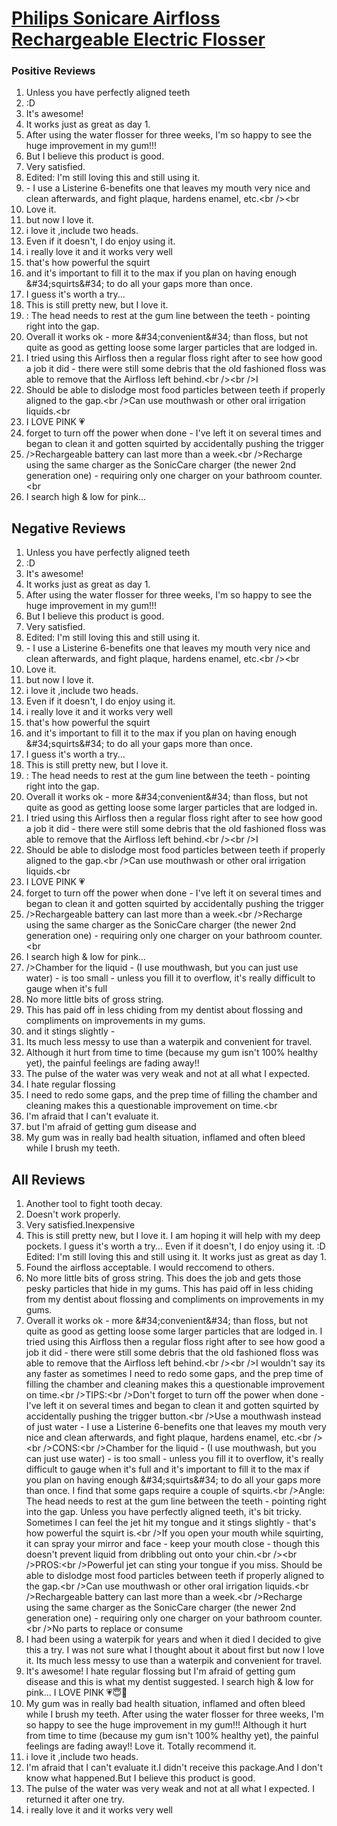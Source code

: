# [Philips Sonicare Airfloss Rechargeable Electric Flosser](https://products.checkmycream.com/products/Philips-Sonicare-Airfloss-Rechargeable-Electric-Flosser.html)

### Positive Reviews

<ol>
      <li>Unless you have perfectly aligned teeth</li>
      <li>:D</li>
      <li>It&#x27;s awesome!</li>
      <li>It works just as great as day 1.</li>
      <li>After using the water flosser for three weeks, I&#x27;m so happy to see the huge improvement in my gum!!!</li>
      <li>But I believe this product is good.</li>
      <li>Very satisfied.</li>
      <li>Edited: I&#x27;m still loving this and still using it.</li>
      <li>- I use a Listerine 6-benefits one that leaves my mouth very nice and clean afterwards, and fight plaque, hardens enamel, etc.&lt;br /&gt;&lt;br</li>
      <li>Love it.</li>
      <li>but now I love it.  </li>
      <li>i love it ,include two heads.</li>
      <li>Even if it doesn&#x27;t, I do enjoy using it.  </li>
      <li>i really love it and it works very well</li>
      <li>that&#x27;s how powerful the squirt</li>
      <li>and it&#x27;s important to fill it to the max if you plan on having enough &amp;#34;squirts&amp;#34; to do all your gaps more than once.</li>
      <li>I guess it&#x27;s worth a try...  </li>
      <li>This is still pretty new, but I love it.  </li>
      <li>: The head needs to rest at the gum line between the teeth - pointing right into the gap.</li>
      <li>Overall it works ok - more &amp;#34;convenient&amp;#34; than floss, but not quite as good as getting loose some larger particles that are lodged in.</li>
      <li>I tried using this Airfloss then a regular floss right after to see how good a job it did - there were still some debris that the old fashioned floss was able to remove that the Airfloss left behind.&lt;br /&gt;&lt;br /&gt;I</li>
      <li>Should be able to dislodge most food particles between teeth if properly aligned to the gap.&lt;br /&gt;Can use mouthwash or other oral irrigation liquids.&lt;br</li>
      <li>I LOVE PINK 💗</li>
      <li>forget to turn off the power when done - I&#x27;ve left it on several times and began to clean it and gotten squirted by accidentally pushing the trigger</li>
      <li>/&gt;Rechargeable battery can last more than a week.&lt;br /&gt;Recharge using the same charger as the SonicCare charger (the newer 2nd generation one) - requiring only one charger on your bathroom counter.&lt;br</li>
      <li>I search high &amp; low for pink...</li>
</ol>


<h2>Negative Reviews</h2>
<ol>
<li> Unless you have perfectly aligned teeth</li>
<li> :D</li>
<li> It&#x27;s awesome!</li>
<li> It works just as great as day 1.</li>
<li> After using the water flosser for three weeks, I&#x27;m so happy to see the huge improvement in my gum!!!</li>
<li> But I believe this product is good.</li>
<li> Very satisfied.</li>
<li> Edited: I&#x27;m still loving this and still using it.</li>
<li> - I use a Listerine 6-benefits one that leaves my mouth very nice and clean afterwards, and fight plaque, hardens enamel, etc.&lt;br /&gt;&lt;br</li>
<li> Love it.</li>
<li> but now I love it.  </li>
<li> i love it ,include two heads.</li>
<li> Even if it doesn&#x27;t, I do enjoy using it.  </li>
<li> i really love it and it works very well</li>
<li> that&#x27;s how powerful the squirt</li>
<li> and it&#x27;s important to fill it to the max if you plan on having enough &amp;#34;squirts&amp;#34; to do all your gaps more than once.</li>
<li> I guess it&#x27;s worth a try...  </li>
<li> This is still pretty new, but I love it.  </li>
<li> : The head needs to rest at the gum line between the teeth - pointing right into the gap.</li>
<li> Overall it works ok - more &amp;#34;convenient&amp;#34; than floss, but not quite as good as getting loose some larger particles that are lodged in.</li>
<li> I tried using this Airfloss then a regular floss right after to see how good a job it did - there were still some debris that the old fashioned floss was able to remove that the Airfloss left behind.&lt;br /&gt;&lt;br /&gt;I</li>
<li> Should be able to dislodge most food particles between teeth if properly aligned to the gap.&lt;br /&gt;Can use mouthwash or other oral irrigation liquids.&lt;br</li>
<li> I LOVE PINK 💗</li>
<li> forget to turn off the power when done - I&#x27;ve left it on several times and began to clean it and gotten squirted by accidentally pushing the trigger</li>
<li> /&gt;Rechargeable battery can last more than a week.&lt;br /&gt;Recharge using the same charger as the SonicCare charger (the newer 2nd generation one) - requiring only one charger on your bathroom counter.&lt;br</li>
<li> I search high &amp; low for pink...</li>
<li> /&gt;Chamber for the liquid - (I use mouthwash, but you can just use water) - is too small - unless you fill it to overflow, it&#x27;s really difficult to gauge when it&#x27;s full</li>
<li> No more little bits of gross string.  </li>
<li> This has paid off in less chiding from my dentist about flossing and compliments on improvements in my gums.</li>
<li> and it stings slightly -</li>
<li> Its much less messy to use than a waterpik and convenient for travel.</li>
<li> Although it hurt from time to time (because my gum isn&#x27;t 100% healthy yet), the painful feelings are fading away!!</li>
<li> The pulse of the water was very weak and not at all what I expected.  </li>
<li> I hate regular flossing</li>
<li> I need to redo some gaps, and the prep time of filling the chamber and cleaning makes this a questionable improvement on time.&lt;br</li>
<li> I&#x27;m afraid that I can&#x27;t evaluate it.</li>
<li> but I&#x27;m afraid of getting gum disease and</li>
<li> My gum was in really bad health situation, inflamed and often bleed while I brush my teeth.</li>
</ol>

<h2>All Reviews</h2>

<ol>
    <li> Another tool to fight tooth decay.</li>
    <li> Doesn&#x27;t work properly.</li>
    <li> Very satisfied.Inexpensive</li>
    <li> This is still pretty new, but I love it.  I am hoping it will help with my deep pockets.  I guess it&#x27;s worth a try...  Even if it doesn&#x27;t, I do enjoy using it.  :D Edited: I&#x27;m still loving this and still using it. It works just as great as day 1.</li>
    <li> Found the airfloss acceptable.  I would reccomend to others.</li>
    <li> No more little bits of gross string.  This does the job and gets those pesky particles that hide in my gums.  This has paid off in less chiding from my dentist about flossing and compliments on improvements in my gums.</li>
    <li> Overall it works ok - more &amp;#34;convenient&amp;#34; than floss, but not quite as good as getting loose some larger particles that are lodged in. I tried using this Airfloss then a regular floss right after to see how good a job it did - there were still some debris that the old fashioned floss was able to remove that the Airfloss left behind.&lt;br /&gt;&lt;br /&gt;I wouldn&#x27;t say its any faster as sometimes I need to redo some gaps, and the prep time of filling the chamber and cleaning makes this a questionable improvement on time.&lt;br /&gt;TIPS:&lt;br /&gt;Don&#x27;t forget to turn off the power when done - I&#x27;ve left it on several times and began to clean it and gotten squirted by accidentally pushing the trigger button.&lt;br /&gt;Use a mouthwash instead of just water - I use a Listerine 6-benefits one that leaves my mouth very nice and clean afterwards, and fight plaque, hardens enamel, etc.&lt;br /&gt;&lt;br /&gt;CONS:&lt;br /&gt;Chamber for the liquid - (I use mouthwash, but you can just use water) - is too small - unless you fill it to overflow, it&#x27;s really difficult to gauge when it&#x27;s full and it&#x27;s important to fill it to the max if you plan on having enough &amp;#34;squirts&amp;#34; to do all your gaps more than once. I find that some gaps require a couple of squirts.&lt;br /&gt;Angle: The head needs to rest at the gum line between the teeth - pointing right into the gap. Unless you have perfectly aligned teeth, it&#x27;s bit tricky. Sometimes I can feel the jet hit my tongue and it stings slightly - that&#x27;s how powerful the squirt is.&lt;br /&gt;If you open your mouth while squirting, it can spray your mirror and face - keep your mouth close - though this doesn&#x27;t prevent liquid from dribbling out onto your chin.&lt;br /&gt;&lt;br /&gt;PROS:&lt;br /&gt;Powerful jet can sting your tongue if you miss. Should be able to dislodge most food particles between teeth if properly aligned to the gap.&lt;br /&gt;Can use mouthwash or other oral irrigation liquids.&lt;br /&gt;Rechargeable battery can last more than a week.&lt;br /&gt;Recharge using the same charger as the SonicCare charger (the newer 2nd generation one) - requiring only one charger on your bathroom counter.&lt;br /&gt;No parts to replace or consume</li>
    <li> I had been using a waterpik for years and when it died I decided to give this a try.  I was not sure what I thought about it about first but now I love it.  Its much less messy to use than a waterpik and convenient for travel.</li>
    <li> It&#x27;s awesome! I hate regular flossing but I&#x27;m afraid of getting gum disease and this is what my dentist suggested. I search high &amp; low for pink... I LOVE PINK 💗😇💟</li>
    <li> My gum was in really bad health situation, inflamed and often bleed while I brush my teeth. After using the water flosser for three weeks, I&#x27;m so happy to see the huge improvement in my gum!!! Although it hurt from time to time (because my gum isn&#x27;t 100% healthy yet), the painful feelings are fading away!! Love it. Totally recommend it.</li>
    <li> i love it ,include two heads.</li>
    <li> I&#x27;m afraid that I can&#x27;t evaluate it.I didn&#x27;t receive this package.And I don&#x27;t know what happened.But I believe this product is good.</li>
    <li> The pulse of the water was very weak and not at all what I expected.  I returned it after one try.</li>
    <li> i really love it and it works very well</li>
</ol>




